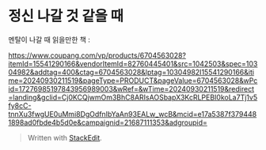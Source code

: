 ﻿# 정신 나갈 것 같을 때

멘탈이 나갈 때 읽을만한 책 :

https://www.coupang.com/vp/products/6704563028?itemId=15541290166&vendorItemId=82760445401&src=1042503&spec=10304982&addtag=400&ctag=6704563028&lptag=10304982I15541290166&itime=20240930211519&pageType=PRODUCT&pageValue=6704563028&wPcid=17276985197843956989003&wRef=&wTime=20240930211519&redirect=landing&gclid=Cj0KCQjwmOm3BhC8ARIsAOSbapX3KcRLPEBI0koLa7Tj1v5fy8cC-tnnXu3fwgUE0uMmi8DgOdfnIbYaAn93EALw_wcB&mcid=e17a5387f3794481898ad0fbde4b5d0e&campaignid=21687111353&adgroupid=



> Written with [StackEdit](https://stackedit.io/).
